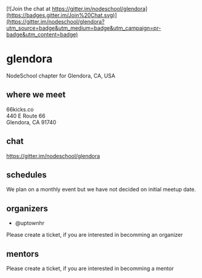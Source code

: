[![Join the chat at https://gitter.im/nodeschool/glendora](https://badges.gitter.im/Join%20Chat.svg)](https://gitter.im/nodeschool/glendora?utm_source=badge&utm_medium=badge&utm_campaign=pr-badge&utm_content=badge)

# glendora
NodeSchool chapter for Glendora, CA, USA

## where we meet
66kicks.co  
440 E Route 66  
Glendora, CA 91740

## chat
https://gitter.im/nodeschool/glendora


## schedules
We plan on a monthly event but we have not decided on initial meetup date. 

## organizers
- @uptownhr

Please create a ticket, if you are interested in becomming an organizer

## mentors
Please create a ticket, if you are interested in becomming a mentor
